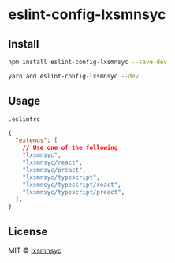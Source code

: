 # eslint-config-lxsmnsyc

## Install

```bash
npm install eslint-config-lxsmnsyc --save-dev
```

```bash
yarn add eslint-config-lxsmnsyc --dev
```

## Usage

`.eslintrc`
```json
{
  "extends": [
    // Use one of the following
    "lxsmnsyc",
    "lxsmnsyc/react",
    "lxsmnsyc/preact",
    "lxsmnsyc/typescript",
    "lxsmnsyc/typescript/react",
    "lxsmnsyc/typescript/preact",
  ],
}
```

## License

MIT © [lxsmnsyc](https://github.com/lxsmnsyc)
